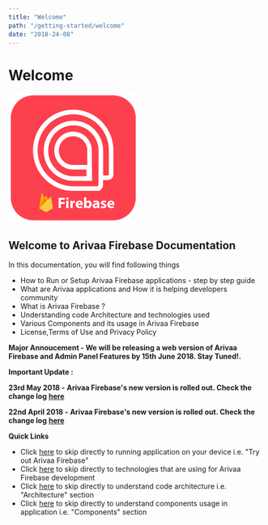 ```yaml
---
title: "Welcome"
path: "/getting-started/welcome"
date: "2018-24-08"
---
```


# Welcome

![](/assets/icon-256.png)

## **Welcome to Arivaa Firebase Documentation**

In this documentation, you will find following things

* How to Run or Setup Arivaa Firebase applications - step by step guide
* What are Arivaa applications and How it is helping developers community
* What is Arivaa Firebase ?
* Understanding code Architecture and technologies used
* Various Components and its usage in Arivaa Firebase
* License,Terms of Use and Privacy Policy

**Major Annoucement - We will be releasing a web version of Arivaa  Firebase  and  Admin Panel Features by 15th June 2018. Stay Tuned!.**

**Important Update :** 

**23rd May 2018 -** **Arivaa Firebase's new version is rolled out. Check the change log** [**here**](../overview/changelog)

**22nd April 2018 -** **Arivaa Firebase's new version is rolled out. Check the change log** [**here**](../overview/changelog)

**Quick Links**

* Click [here](../overview/buy-and-try-out-arivaa-apps) to skip directly to running application on your device i.e. "Try out Arivaa Firebase"
* Click [here](../overview/technologies) to skip directly to technologies that are using for Arivaa Firebase development
* Click [here](../architecture/project-structure-and-organization) to skip directly to understand code architecture i.e. "Architecture" section
* Click [here](../components/form) to skip directly to understand components usage in application i.e. "Components" section

